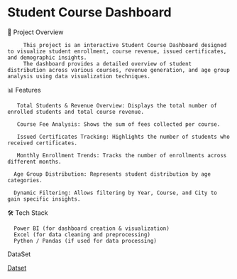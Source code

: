 # Student Course Dashboard

📌 Project Overview

         This project is an interactive Student Course Dashboard designed to visualize student enrollment, course revenue, issued certificates, and demographic insights.
         The dashboard provides a detailed overview of student distribution across various courses, revenue generation, and age group analysis using data visualization techniques.

📊 Features

       Total Students & Revenue Overview: Displays the total number of enrolled students and total course revenue.

       Course Fee Analysis: Shows the sum of fees collected per course.

       Issued Certificates Tracking: Highlights the number of students who received certificates.

       Monthly Enrollment Trends: Tracks the number of enrollments across different months.

      Age Group Distribution: Represents student distribution by age categories.

      Dynamic Filtering: Allows filtering by Year, Course, and City to gain specific insights.

🛠 Tech Stack

      Power BI (for dashboard creation & visualization)
      Excel (for data cleaning and preprocessing)
      Python / Pandas (if used for data processing)
DataSet

[Datset](https://github.com/MidhunPY/Students-Course-Analysis-using-pandas-Excel-PowerrBi/tree/main/Student%20Course%20Details)
